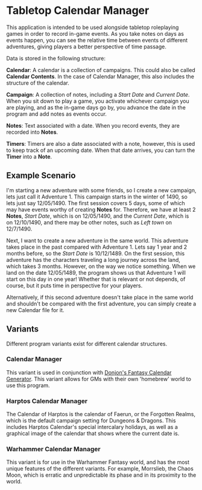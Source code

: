 # Tabletop Calendar Manager
This application is intended to be used alongside tabletop roleplaying games in order to record in-game events. As you take notes on days as events happen, you can see the relative time between events of different adventures, giving players a better perspective of time passage. 

Data is stored in the following structure:

**Calendar**: A calendar is a collection of campaigns. This could also be called **Calendar Contents**. In the case of Calendar Manager, this also includes the structure of the calendar. 

**Campaign**: A collection of notes, including a *Start Date* and *Current Date*. When you sit down to play a game, you activate whichever campaign you are playing, and as the in-game days go by, you advance the date in the program and add notes as events occur. 

**Notes**: Text associated with a date. When you record events, they are recorded into **Notes**.

**Timers**: Timers are also a date associated with a note, however, this is used to keep track of an upcoming date. When that date arrives, you can turn the **Timer** into a **Note**.


## Example Scenario
I'm starting a new adventure with some friends, so I create a new campaign, lets just call it Adventure 1. This campaign starts in the winter of 1490, so lets just say 12/05/1490. The first session covers 5 days, some of which may have events worthy of creating **Notes** for. Therefore, we have at least 2 **Notes**, *Start Date*, which is on 12/05/1490, and the *Current Date*, which is on 12/10/1490, and there may be other notes, such as *Left town* on 12/7/1490.

Next, I want to create a new adventure in the same world. This adventure takes place in the past compared with Adventure 1. Lets say 1 year and 2 months before, so the *Start Date* is 10/12/1489. On the first session, this adventure has the characters traveling a long journey across the land, which takes 3 months. However, on the way we notice something. When we land on the date 12/05/1489, the program shows us that Adventure 1 will start on this day in one year! Whether that is relevant or not depends, of course, but it puts time in perspective for your players.   

Alternatively, if this second adventure doesn't take place in the same world and shouldn't be compared with the first adventure, you can simply create a new Calendar file for it. 

## Variants
Different program variants exist for different calendar structures.

### Calendar Manager
This variant is used in conjunction with [Donjon's Fantasy Calendar Generator](https://donjon.bin.sh/fantasy/calendar/). This variant allows for GMs with their own 'homebrew' world to use this program. 

### Harptos Calendar Manager
The Calendar of Harptos is the calendar of Faerun, or the Forgotten Realms, which is the default campaign setting for Dungeons & Dragons. This includes Harptos Calendar's special intercalary holidays, as well as a graphical image of the calendar that shows where the current date is. 

### Warhammer Calendar Manager
This variant is for use in the Warhammer Fantasy world, and has the most unique features of the different variants. For example, Morrslieb, the Chaos Moon, which is erratic and unpredictable its phase and in its proximity to the world. 
